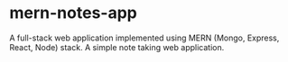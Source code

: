 # mern-notes-app
A full-stack web application implemented using MERN (Mongo, Express, React, Node) stack. A simple note taking web application.
